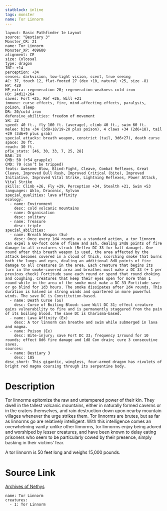 ```yaml
---
statblock: inline
tags: monster
name: Tor Linnorm
---
```

```statblock
layout: Basic Pathfinder 1e Layout
source: "Bestiary 3"
Monster_CR: 21
name: Tor Linnorm
Monster_XP: 409600
alignment: CE
size: Colossal
type: dragon
INI: +14
perception: +34
senses: darkvision, low-light vision, scent, true seeing
AC: 37, touch 12, flat-footed 27 (dex +10, natural +25, size -8)
HP: 420
HP_extra: regeneration 20; regeneration weakness cold iron
HD: 24d12+264
saves: Fort +25, Ref +26, Will +21
immune: curse effects, fire, mind-affecting effects, paralysis, poison, sleep
DR: 20/cold iron
defensive_abilities: freedom of movement
SR: 32
speed: 40 ft., fly 100 ft. (average), climb 40 ft., swim 60 ft.
melee: bite +34 (3d8+18/19-20 plus poison), 4 claws +34 (2d6+18), tail +29 (3d6+9 plus grab)
special_attacks: breath weapon, constrict (tail, 3d6+27), death curse
space: 30 ft.
reach: 30 ft.
pf1e_stats: [46, 30, 33, 7, 25, 28]
BAB: 24
CMB: 50 (+54 grapple)
CMD: 70 (can’t be tripped)
feats: Awesome Blow, Blind-Fight, Cleave, Combat Reflexes, Great Cleave, Improved Bull Rush, Improved Critical (bite), Improved Initiative, Improved Vital Strike, Lightning Reflexes, Power Attack, Vital Strike
skills: Climb +26, Fly +29, Perception +34, Stealth +21, Swim +53
languages: Aklo, Draconic, Sylvan
special_qualities: lava affinity
ecology:
  - name: Environment
    desc: cold volcanic mountains
  - name: Organisation
    desc: solitary
  - name: Treasure
    desc: triple
special_abilities:
  - name: Breath Weapon (Su)
    desc: Once every 1d4 rounds as a standard action, a tor linnorm can expel a 60-foot cone of flame and ash, dealing 24d8 points of fire damage to all creatures struck (Reflex DC 33 for half damage). One round after this breath weapon is used, the area affected by the attack becomes covered in a cloud of thick, scorching smoke that burns both the lungs and eyes, dealing an additional 8d8 points of fire damage to all creatures in the area. Each creature that begins its turn in the smoke-covered area and breathes must make a DC 33 (+ 1 per previous check) Fortitude save each round or spend that round choking and coughing. Creatures that keep their eyes open for more than 1 round while in the area of the smoke must make a DC 33 Fortitude save or go blind for 1d3 hours. The smoke dissipates after 2d4 rounds. This duration is halved in strong winds and quartered in more powerful winds. The save DC is Constitution-based.
  - name: Death Curse (Su)
    desc: Curse of Boiling Blood: save Will DC 31; effect creature gains vulnerability to fire and is permanently staggered from the pain of its boiling blood. The save DC is Charisma-based.
  - name: Lava Affinity (Ex)
    desc: A tor linnorm can breathe and swim while submerged in lava and magma.
  - name: Poison (Ex)
    desc: Bite-injury; save Fort DC 33; frequency 1/round for 10 rounds; effect 8d6 fire damage and 1d8 Con drain; cure 3 consecutive saves.
sources:
  - name: Bestiary 3
    desc: 185
desc_short: This gigantic, wingless, four-armed dragon has rivulets of bright red magma coursing through its serpentine body.
```
# Description
Tor linnorms epitomize the raw and untempered power of their kin. They dwell in the tallest volcanic mountains, either in naturally formed caverns or in the craters themselves, and rain destruction down upon nearby mountain villages whenever the urge strikes them. Tor linnorms are brutes, but as far as linnorms go are relatively intelligent. With this intelligence comes an overwhelming vanity-unlike other linnorms, tor linnorms enjoy being adored and worshiped by lesser creatures, and have been known to delay eating prisoners who seem to be particularly cowed by their presence, simply basking in their victims’ fear.

A tor linnorm is 50 feet long and weighs 15,000 pounds.
# Source Link
[Archives of Nethys](https://aonprd.com/MonsterDisplay.aspx?ItemName=Tor%20Linnorm)
```encounter-table
name: Tor Linnorm
creatures:
  - 1: Tor Linnorm
```
